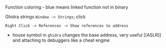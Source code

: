
Function coloring - blue means linked function not in binary

Ghidra strings 
`Window -> Strings`; click 

`Right Click -> References -> Show references to address`

- house symbol in `ghidra` changes the base address, very useful [[ASLR]] and attaching to debuggers like a cheat engine